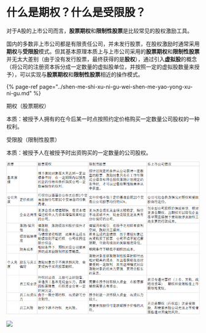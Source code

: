 # 什么是期权？什么是受限股？

对于A股的上市公司而言，**股票期权**和**限制性股票**是比较常见的股权激励工具。

国内的多数非上市公司都是有限责任公司，并未发行股票，在股权激励时通常采用**期权**与**受限股**模式。但其基本原理本质上与上市公司采用的**股票期权**和**限制性股票**并无太大差别（由于没有发行股票，最终获得的是**股权**），通过引入**虚拟股**的概念（将公司的注册资本拆分成一定数量的虚拟股单位，并按照一定的虚拟股数量来授予），可以实现与**股票期权**和**限制性股票**相近的操作模式。

{% page-ref page="../shen-me-shi-xu-ni-gu-wei-shen-me-yao-yong-xu-ni-gu.md" %}

期权（股票期权）

本质：被授予人拥有的在今后某一时点按照约定价格购买一定数量公司股权的一种权利。

受限股（限制性股票）

本质：被授予人在被授予时出资购买的一定数量的公司股权。

![&#x80A1;&#x7968;&#x671F;&#x6743;&#x4E0E;&#x9650;&#x5236;&#x6027;&#x80A1;&#x7968;&#x5BF9;&#x6BD4;](../../.gitbook/assets/image%20%2838%29.png)

![](file:///C:\Users\lukas\AppData\Roaming\Tencent\Users\262232793\QQ\WinTemp\RichOle\41G{}6F$]5JD_F74W1OI1EI.png)





